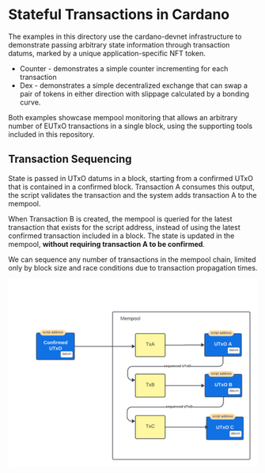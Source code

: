 # Stateful Transactions in Cardano

The examples in this directory use the cardano-devnet infrastructure to demonstrate passing arbitrary state information through transaction datums, marked by a unique application-specific NFT token.

* Counter - demonstrates a simple counter incrementing for each transaction
* Dex - demonstrates a simple decentralized exchange that can swap a pair of tokens in either direction with slippage calculated by a bonding curve.

Both examples showcase mempool monitoring that allows an arbitrary number of EUTxO transactions in a single block, using the supporting tools included in this repository.

## Transaction Sequencing

State is passed in UTxO datums in a block, starting from a confirmed UTxO that is contained in a confirmed block. Transaction A consumes this output, the script validates the transaction and the system adds transaction A to the mempool.

When Transaction B is created, the mempool is queried for the latest transaction that exists for the script address, instead of using the latest confirmed transaction included in a block. The state is updated in the mempool, **without requiring transaction A to be confirmed**.

We can sequence any number of transactions in the mempool chain, limited only by block size and race conditions due to transaction propagation times.

![UTxO Sequencing](./UTxO%20Sequencing.png)
